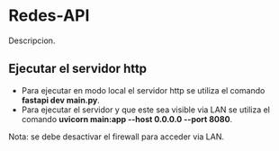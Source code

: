 # Redes-API
Descripcion.

## Ejecutar el servidor http
- Para ejecutar en modo local el servidor http se utiliza el comando **fastapi dev main.py**.
- Para ejecutar el servidor y que este sea visible via LAN se utiliza el comando **uvicorn main:app --host 0.0.0.0 --port 8080**.

Nota: se debe desactivar el firewall para acceder via LAN.